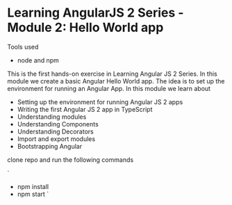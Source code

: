 # Learning AngularJS 2 Series - Module 2: Hello World app 

Tools used
- node and npm

This is the first hands-on exercise in Learning Angular JS 2 Series. In this module we create a basic Angular Hello World app. The idea is to set up the environment for running an Angular App. In this module we learn about 
- Setting up the environment for running Angular JS 2 apps
- Writing the first Angular JS 2 app in TypeScript
- Understanding modules
- Understanding Components
- Understanding Decorators
- Import and export modules
- Bootstrapping Angular

clone repo and run the following commands

`
- npm install
- npm start
`
